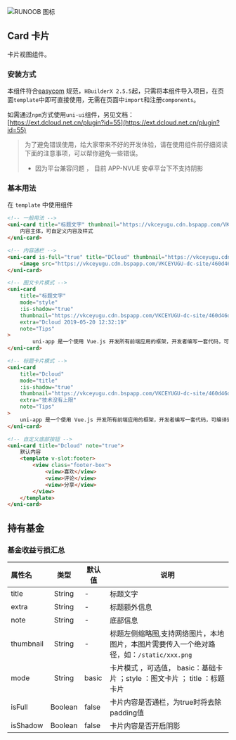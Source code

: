 ![RUNOOB 图标](http://static.runoob.com/images/runoob-logo.png "RUNOOB")

## Card 卡片

卡片视图组件。

### 安装方式

本组件符合[easycom](https://uniapp.dcloud.io/collocation/pages?id=easycom) 规范，`HBuilderX 2.5.5`起，只需将本组件导入项目，在页面`template`中即可直接使用，无需在页面中`import`和注册`components`。

如需通过`npm`方式使用`uni-ui`组件，另见文档：[https://ext.dcloud.net.cn/plugin?id=55](https://ext.dcloud.net.cn/plugin?id=55)

> 为了避免错误使用，给大家带来不好的开发体验，请在使用组件前仔细阅读下面的注意事项，可以帮你避免一些错误。
> - 因为平台兼容问题 ， 目前 APP-NVUE 安卓平台下不支持阴影


### 基本用法

在 ``template`` 中使用组件

```html
<!-- 一般用法 -->
<uni-card title="标题文字" thumbnail="https://vkceyugu.cdn.bspapp.com/VKCEYUGU-dc-site/460d46d0-4fcc-11eb-8ff1-d5dcf8779628.png" extra="额外信息" note="Tips">
    内容主体，可自定义内容及样式
</uni-card>

<!-- 内容通栏 -->
<uni-card is-full="true" title="DCloud" thumbnail="https://vkceyugu.cdn.bspapp.com/VKCEYUGU-dc-site/460d46d0-4fcc-11eb-8ff1-d5dcf8779628.png" extra="2018.12.12" >
    <image src="https://vkceyugu.cdn.bspapp.com/VKCEYUGU-dc-site/460d46d0-4fcc-11eb-8ff1-d5dcf8779628.png" style="width: 100%;"></image>
</uni-card>

<!-- 图文卡片模式 -->
<uni-card
	title="标题文字"
	mode="style"
	:is-shadow="true"
	thumbnail="https://vkceyugu.cdn.bspapp.com/VKCEYUGU-dc-site/460d46d0-4fcc-11eb-8ff1-d5dcf8779628.png"
	extra="Dcloud 2019-05-20 12:32:19"
	note="Tips"
>
		uni-app 是一个使用 Vue.js 开发所有前端应用的框架，开发者编写一套代码，可编译到iOS、Android、H5、以及各种小程序等多个平台。即使不跨端，uni-app同时也是更好的小程序开发框架。
</uni-card>

<!-- 标题卡片模式 -->
<uni-card 
	title="Dcloud" 
	mode="title" 
	:is-shadow="true" 
	thumbnail="https://vkceyugu.cdn.bspapp.com/VKCEYUGU-dc-site/460d46d0-4fcc-11eb-8ff1-d5dcf8779628.png" 
	extra="技术没有上限" 
	note="Tips"
>
	uni-app 是一个使用 Vue.js 开发所有前端应用的框架，开发者编写一套代码，可编译到iOS、Android、H5、以及各种小程序等多个平台。即使不跨端，uni-app同时也是更好的小程序开发框架。
</uni-card>

<!-- 自定义底部按钮 -->
<uni-card title="Dcloud" note="true">
	默认内容
	<template v-slot:footer>
		<view class="footer-box">
			<view>喜欢</view>
			<view>评论</view>
			<view>分享</view>
		</view>
	</template>
</uni-card>
```

## 持有基金

### 基金收益亏损汇总

|属性名			|类型	|默认值	    |说明																			|
|:----		    |:----:	|----	    |----																			|
|title			|String	|-			|标题文字																		|
|extra			|String	|-			|标题额外信息																	|
|note			|String	|-			|底部信息																		|
|thumbnail	    |String	|-			|标题左侧缩略图,支持网络图片，本地图片，本图片需要传入一个绝对路径，如：`/static/xxx.png`|
|mode			|String	|basic	    |卡片模式 ，可选值， basic：基础卡片 ；style ：图文卡片 ； title ：标题卡片			|
|isFull			|Boolean|false	    |卡片内容是否通栏，为true时将去除padding值											|
|isShadow		|Boolean|false	    |卡片内容是否开启阴影 





